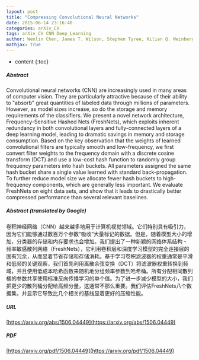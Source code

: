 ```yaml
---
layout: post
title: "Compressing Convolutional Neural Networks"
date: 2015-06-14 23:16:40
categories: arXiv_CV
tags: arXiv_CV CNN Deep_Learning
author: Wenlin Chen, James T. Wilson, Stephen Tyree, Kilian Q. Weinberger, Yixin Chen
mathjax: true
---
```


* content
{:toc}

##### Abstract
Convolutional neural networks (CNN) are increasingly used in many areas of computer vision. They are particularly attractive because of their ability to "absorb" great quantities of labeled data through millions of parameters. However, as model sizes increase, so do the storage and memory requirements of the classifiers. We present a novel network architecture, Frequency-Sensitive Hashed Nets (FreshNets), which exploits inherent redundancy in both convolutional layers and fully-connected layers of a deep learning model, leading to dramatic savings in memory and storage consumption. Based on the key observation that the weights of learned convolutional filters are typically smooth and low-frequency, we first convert filter weights to the frequency domain with a discrete cosine transform (DCT) and use a low-cost hash function to randomly group frequency parameters into hash buckets. All parameters assigned the same hash bucket share a single value learned with standard back-propagation. To further reduce model size we allocate fewer hash buckets to high-frequency components, which are generally less important. We evaluate FreshNets on eight data sets, and show that it leads to drastically better compressed performance than several relevant baselines.

##### Abstract (translated by Google)
卷积神经网络（CNN）越来越多地用于计算机视觉领域。它们特别具有吸引力，因为它们能够通过数百万个参数“吸收”大量标记的数据。但是，随着模型大小的增加，分类器的存储和内存要求也会增加。我们提出了一种新颖的网络体系结构 - 频率敏感散列网络（FreshNets），它利用卷积层和深度学习模型的完全连接层的固有冗余，从而显着节省存储和存储消耗。基于学习卷积滤波器的权重通常是平滑和低频的关键观察，我们首先利用离散余弦变换（DCT）将滤波器权重转换到频域，并且使用低成本哈希函数来随机地分组频率参数到哈希桶。所有分配相同散列桶的参数共享使用标准反向传播学习的单个值。为了进一步减少模型的大小，我们把更少的散列桶分配给高频分量，这通常不那么重要。我们评估FreshNets八个数据集，并显示它导致比几个相关的基线显着更好的压缩性能。

##### URL
[https://arxiv.org/abs/1506.04449](https://arxiv.org/abs/1506.04449)

##### PDF
[https://arxiv.org/pdf/1506.04449](https://arxiv.org/pdf/1506.04449)

